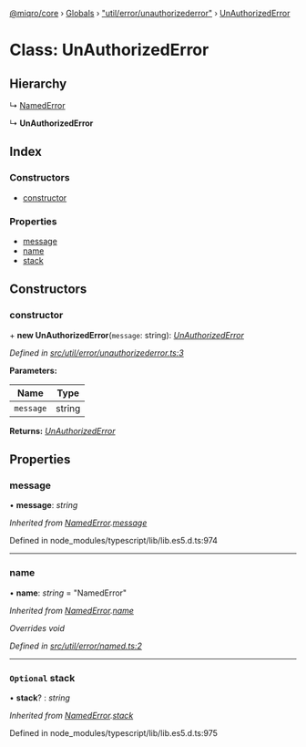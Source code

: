[@miqro/core](../README.md) › [Globals](../globals.md) › ["util/error/unauthorizederror"](../modules/_util_error_unauthorizederror_.md) › [UnAuthorizedError](_util_error_unauthorizederror_.unauthorizederror.md)

# Class: UnAuthorizedError

## Hierarchy

  ↳ [NamedError](_util_error_named_.namederror.md)

  ↳ **UnAuthorizedError**

## Index

### Constructors

* [constructor](_util_error_unauthorizederror_.unauthorizederror.md#constructor)

### Properties

* [message](_util_error_unauthorizederror_.unauthorizederror.md#message)
* [name](_util_error_unauthorizederror_.unauthorizederror.md#name)
* [stack](_util_error_unauthorizederror_.unauthorizederror.md#optional-stack)

## Constructors

###  constructor

\+ **new UnAuthorizedError**(`message`: string): *[UnAuthorizedError](_util_error_unauthorizederror_.unauthorizederror.md)*

*Defined in [src/util/error/unauthorizederror.ts:3](https://github.com/claukers/miqro-core/blob/c1853a2/src/util/error/unauthorizederror.ts#L3)*

**Parameters:**

Name | Type |
------ | ------ |
`message` | string |

**Returns:** *[UnAuthorizedError](_util_error_unauthorizederror_.unauthorizederror.md)*

## Properties

###  message

• **message**: *string*

*Inherited from [NamedError](_util_error_named_.namederror.md).[message](_util_error_named_.namederror.md#message)*

Defined in node_modules/typescript/lib/lib.es5.d.ts:974

___

###  name

• **name**: *string* = "NamedError"

*Inherited from [NamedError](_util_error_named_.namederror.md).[name](_util_error_named_.namederror.md#name)*

*Overrides void*

*Defined in [src/util/error/named.ts:2](https://github.com/claukers/miqro-core/blob/c1853a2/src/util/error/named.ts#L2)*

___

### `Optional` stack

• **stack**? : *string*

*Inherited from [NamedError](_util_error_named_.namederror.md).[stack](_util_error_named_.namederror.md#optional-stack)*

Defined in node_modules/typescript/lib/lib.es5.d.ts:975
